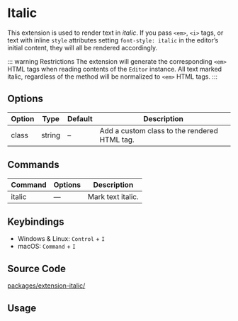# Italic
This extension is used to render text in *italic*. If you pass `<em>`, `<i>` tags, or text with inline `style` attributes setting `font-style: italic` in the editor’s initial content, they will all be rendered accordingly.

::: warning Restrictions
The extension will generate the corresponding `<em>` HTML tags when reading contents of the `Editor` instance. All text marked italic, regardless of the method will be normalized to `<em>` HTML tags.
:::

## Options
| Option | Type | Default | Description |
| ------ | ---- | ------- | ----------- |
| class | string | – | Add a custom class to the rendered HTML tag. |

## Commands
| Command | Options | Description |
| ------- | ------- | ----------- |
| italic | — | Mark text italic. |

## Keybindings
* Windows & Linux: `Control` + `I`
* macOS: `Command` + `I`

## Source Code
[packages/extension-italic/](https://github.com/ueberdosis/tiptap-next/blob/main/packages/extension-italic/)

## Usage
<demo name="Extensions/Italic" highlight="3-5,17,36" />
